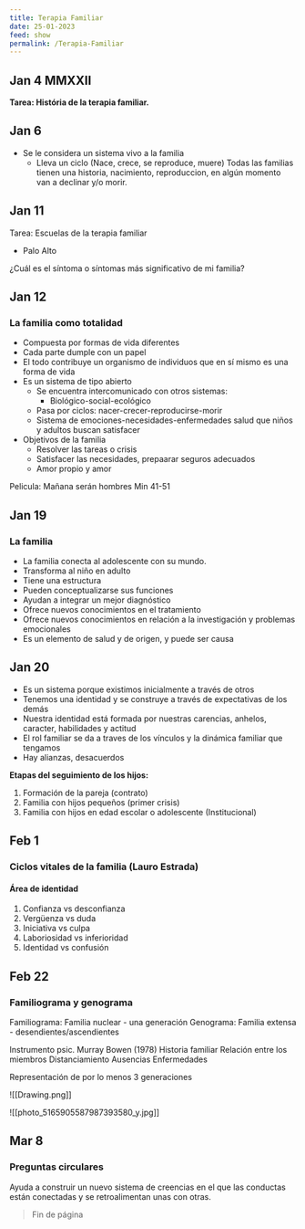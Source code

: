 ```yaml
---
title: Terapia Familiar
date: 25-01-2023
feed: show
permalink: /Terapia-Familiar
---
```


## Jan 4 MMXXII
**Tarea: História de la terapia familiar.**

## Jan 6 
- Se le considera un sistema vivo a la familia
	- Lleva un ciclo (Nace, crece, se reproduce, muere)
Todas las familias tienen una historia, nacimiento, reproduccion, en algún momento van a declinar y/o morir.

## Jan 11
Tarea: Escuelas de la terapia familiar
- Palo Alto

¿Cuál es el síntoma o síntomas más significativo de mi familia?

## Jan 12
### La familia como totalidad
- Compuesta por formas de vida diferentes
- Cada parte dumple con un papel
- El todo contribuye un organismo de individuos que en sí mismo es una forma de vida
- Es un sistema de tipo abierto
	- Se encuentra intercomunicado con otros sistemas:
		- Biológico-social-ecológico
	- Pasa por ciclos: nacer-crecer-reproducirse-morir
	- Sistema de emociones-necesidades-enfermedades salud que niños y adultos buscan satisfacer
- Objetivos de la familia
	- Resolver las tareas o crisis
	- Satisfacer las necesidades, prepaarar seguros adecuados
	- Amor propio y amor

Pelicula: Mañana serán hombres
Min 41-51

## Jan 19
### La familia
- La familia conecta al adolescente con su mundo.
- Transforma al niño en adulto
- Tiene una estructura
- Pueden conceptualizarse sus funciones
- Ayudan a integrar un mejor diagnóstico
- Ofrece nuevos conocimientos en el tratamiento
- Ofrece nuevos conocimientos en relación a la investigación y problemas emocionales
- Es un elemento de salud y de origen, y puede ser causa

## Jan 20
- Es un sistema porque existimos inicialmente a través de otros
- Tenemos una identidad y se construye a través de expectativas de los demás
- Nuestra identidad está formada por nuestras carencias, anhelos, caracter, habilidades y actitud
- El rol familiar se da a traves de los vínculos y la dinámica familiar que tengamos
- Hay alianzas, desacuerdos

**Etapas del seguimiento de los hijos:**
1. Formación de la pareja (contrato)
2. Familia con hijos pequeños (primer crisis)
3. Familia con hijos en edad escolar o adolescente (Institucional)

## Feb 1
### Ciclos vitales de la familia (Lauro Estrada)
#### Área de identidad
1. Confianza vs desconfianza
2. Vergüenza vs duda
3. Iniciativa vs culpa
4. Laboriosidad vs inferioridad
5. Identidad vs confusión

## Feb 22
### Familiograma y genograma

Familiograma: Familia nuclear - una generación
Genograma: Familia extensa - desendientes/ascendientes

Instrumento psic.
Murray Bowen (1978)
Historia familiar
Relación entre los miembros
Distanciamiento
Ausencias
Enfermedades

Representación de por lo menos 3 generaciones

![[Drawing.png]]

![[photo_5165905587987393580_y.jpg]]

## Mar 8
### Preguntas circulares
Ayuda a construir un nuevo sistema de creencias en el que las conductas están conectadas y se retroalimentan unas con otras.

> Fin de página
